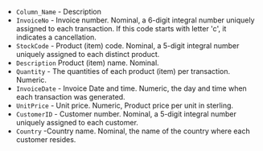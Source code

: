 * `Column_Name`  -    Description
* `InvoiceNo` - Invoice number. Nominal, a 6-digit integral number uniquely assigned to each transaction. If this code starts with letter 'c', it indicates a cancellation.
* `StockCode` - Product (item) code. Nominal, a 5-digit integral number uniquely assigned to each distinct product.
* `Description`  Product (item) name. Nominal.
* `Quantity` - The quantities of each product (item) per transaction. Numeric.
* `InvoiceDate` - Invoice Date and time. Numeric, the day and time when each transaction was generated.
* `UnitPrice` - Unit price. Numeric, Product price per unit in sterling.
* `CustomerID` - Customer number. Nominal, a 5-digit integral number uniquely assigned to each customer.
* `Country` -Country name. Nominal, the name of the country where each customer resides.
